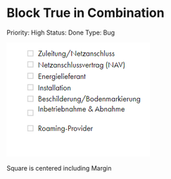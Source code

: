 # Block True in Combination

Priority: High
Status: Done
Type: Bug

![Untitled](Block%20True%20in%20Combination/Untitled.png)

Square is centered including Margin